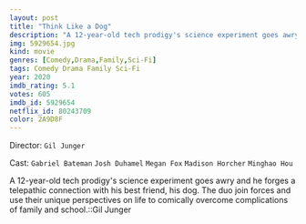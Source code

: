 ```yaml
---
layout: post
title: "Think Like a Dog"
description: "A 12-year-old tech prodigy's science experiment goes awry and he forges a telepathic connection with his best friend, his dog. The duo join forces and use their unique perspectives on life to comically overcome complications of family and school..."
img: 5929654.jpg
kind: movie
genres: [Comedy,Drama,Family,Sci-Fi]
tags: Comedy Drama Family Sci-Fi 
year: 2020
imdb_rating: 5.1
votes: 605
imdb_id: 5929654
netflix_id: 80243709
color: 2A9D8F
---
```

Director: `Gil Junger`  

Cast: `Gabriel Bateman` `Josh Duhamel` `Megan Fox` `Madison Horcher` `Minghao Hou` 

A 12-year-old tech prodigy's science experiment goes awry and he forges a telepathic connection with his best friend, his dog. The duo join forces and use their unique perspectives on life to comically overcome complications of family and school.::Gil Junger